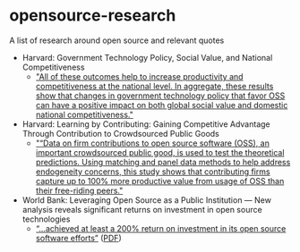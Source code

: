 # opensource-research
A list of research around open source and relevant quotes

* Harvard: Government Technology Policy, Social Value, and National Competitiveness
  * ["All of these outcomes help to increase productivity and competitiveness at the national level. In aggregate, these results show that changes in government technology policy that favor OSS can have a positive impact on both global social value and domestic national competitiveness."](https://hbswk.hbs.edu/item/government-technology-policy-social-value-and-national-competitiveness)
* Harvard: Learning by Contributing: Gaining Competitive Advantage Through Contribution to Crowdsourced Public Goods
  * ["“Data on firm contributions to open source software (OSS), an important crowdsourced public good, is used to test the theoretical predictions. Using matching and panel data methods to help address endogeneity concerns, this study shows that contributing firms capture up to 100% more productive value from usage of OSS than their free-riding peers."](https://www.hbs.edu/faculty/Pages/item.aspx?num=54809)
* World Bank: Leveraging Open Source as a Public Institution — New analysis reveals significant returns on investment in open source technologies
  * [“...achieved at least a 200% return on investment in its open source software efforts”](https://blogs.worldbank.org/opendata/leveraging-open-source-public-institution-new-analysis-reveals-significant-returns-investment-open) ([PDF](OpenDRI-and-GeoNode-a-Case-Study-on-Institutional-Investments-in-Open-Source.pdf))
